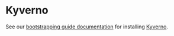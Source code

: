 # Kyverno

See our [bootstrapping guide documentation](/docs/main/guides/bootstrapping/policy-controller) for installing [Kyverno](https://kyverno.io/docs/introduction/).